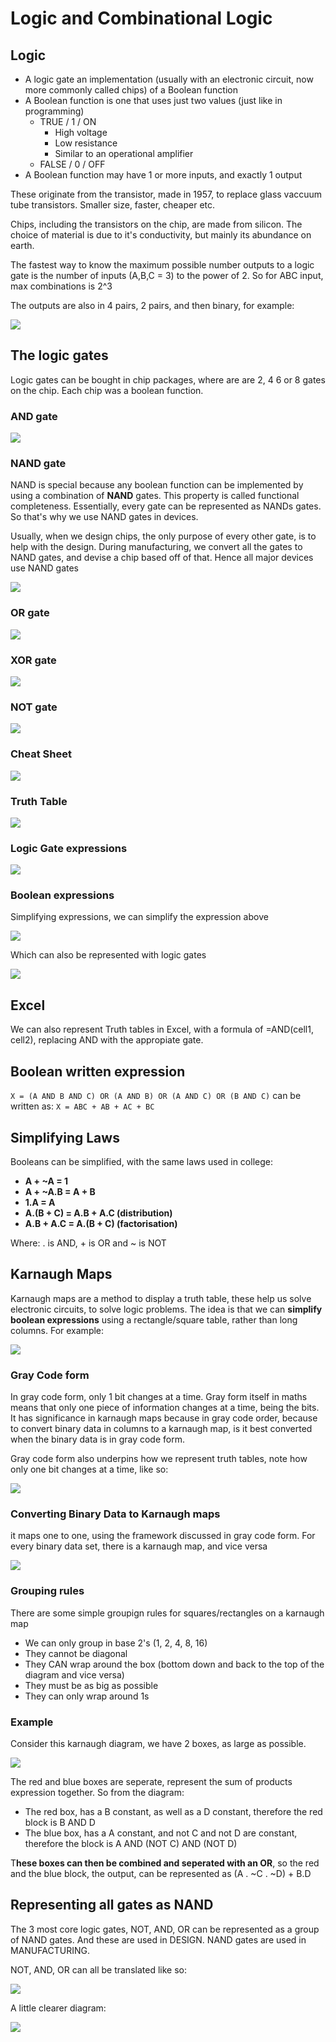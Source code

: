 # Logic and Combinational Logic

## Logic

* A logic gate an implementation \(usually with an electronic circuit, now more commonly called chips\) of a Boolean function
* A Boolean function is one that uses just two values \(just like in programming\)
  * TRUE / 1 / ON
    * High voltage
    * Low resistance
    * Similar to an operational amplifier
  * FALSE / 0 / OFF
* A Boolean function may have 1 or more inputs, and exactly 1 output

These originate from the transistor, made in 1957, to replace glass vaccuum tube transistors. Smaller size, faster, cheaper etc.

Chips, including the transistors on the chip, are made from silicon. The choice of material is due to it's conductivity, but mainly its abundance on earth.

The fastest way to know the maximum possible number outputs to a logic gate is the number of inputs \(A,B,C = 3\) to the power of 2. So for ABC input, max combinations is 2^3

The outputs are also in 4 pairs, 2 pairs, and then binary, for example:

![](../../../../../.gitbook/assets/image%20%28117%29.png)

## The logic gates

Logic gates can be bought in chip packages, where are are 2, 4 6 or 8 gates on the chip. Each chip was a boolean function.

### AND gate

![](../../../../../.gitbook/assets/image%20%28103%29.png)

### NAND gate

NAND is special because any boolean function can be implemented by using a combination of **NAND** gates. This property is called functional completeness. Essentially, every gate can be represented as NANDs gates. So that's why we use NAND gates in devices.

Usually, when we design chips, the only purpose of every other gate, is to help with the design. During manufacturing, we convert all the gates to NAND gates, and devise a chip based off of that. Hence all  major devices use NAND gates

![](../../../../../.gitbook/assets/image%20%28106%29.png)

### OR gate

![](../../../../../.gitbook/assets/image%20%28102%29.png)

### XOR gate

![](../../../../../.gitbook/assets/image%20%28109%29.png)

### NOT gate

![](../../../../../.gitbook/assets/image%20%28107%29.png)

### Cheat Sheet

![](../../../../../.gitbook/assets/image%20%28108%29.png)

### Truth Table

![](../../../../../.gitbook/assets/image%20%28112%29.png)

### Logic Gate expressions

![](../../../../../.gitbook/assets/image%20%28114%29.png)

### Boolean expressions

Simplifying expressions, we can simplify the expression above

![](../../../../../.gitbook/assets/image%20%28111%29.png)

Which can also be represented with logic gates

![](../../../../../.gitbook/assets/image%20%28110%29.png)

## Excel

We can also represent Truth tables in Excel, with a formula of =AND\(cell1, cell2\), replacing AND with the appropiate gate.

## Boolean written expression

`X = (A AND B AND C) OR (A AND B) OR (A AND C) OR (B AND C)` can be written as: `X = ABC + AB + AC + BC`

## Simplifying Laws

Booleans can be simplified, with the same laws used in college:

* **A + ~A = 1**
* **A + ~A.B = A + B**
* **1.A = A**
* **A.\(B + C\) = A.B + A.C \(distribution\)**
* **A.B + A.C = A.\(B + C\) \(factorisation\)**

Where: . is AND, + is OR and ~ is NOT 

## Karnaugh Maps

Karnaugh maps are a method to display a truth table, these help us solve electronic circuits, to solve logic problems. The idea is that we can **simplify boolean expressions** using a rectangle/square table, rather than long columns. For example:

![](../../../../../.gitbook/assets/image%20%28104%29.png)

### Gray Code form

In gray code form, only 1 bit changes at a time. Gray form itself in maths means that only one piece of information changes at a time, being the bits. It has significance in karnaugh maps because in gray code order, because to convert binary data in columns to a karnaugh map, is it best converted when the binary data is in gray code form.

Gray code form also underpins how we represent truth tables, note how only one bit changes at a time, like so:

![](../../../../../.gitbook/assets/image%20%28119%29.png)

### Converting Binary Data to Karnaugh maps

it maps one to one, using the framework discussed in gray code form. For every binary data set, there is a karnaugh map, and vice versa

![](../../../../../.gitbook/assets/image%20%28120%29.png)

### Grouping rules

There are some simple groupign rules for squares/rectangles on a karnaugh map

* We can only group in base 2's \(1, 2, 4, 8, 16\)
* They cannot be diagonal
* They CAN wrap around the box \(bottom down and back to the top of the diagram and vice versa\)
* They must be as big as possible
* They can only wrap around 1s

### Example

Consider this karnaugh diagram, we have 2 boxes, as large as possible.

![](../../../../../.gitbook/assets/image%20%28121%29.png)

The red and blue boxes are seperate, represent the sum of products expression together. So from the diagram:

* The red box, has a B constant, as well as a D constant, therefore the red block is B AND D
* The blue box, has a A constant, and not C and not D are constant, therefore the block is A AND \(NOT C\) AND \(NOT D\)

T**hese boxes can then be combined and seperated with an OR**, so the red and the blue block, the output, can be represented as \(A . ~C . ~D\) + B.D

## Representing all gates as NAND

The 3 most core logic gates, NOT, AND, OR can be represented as a group of NAND gates. And these are used in DESIGN. NAND gates are used in MANUFACTURING.

NOT, AND, OR can all be translated like so:

![](../../../../../.gitbook/assets/image%20%28122%29.png)

A little clearer diagram:

![](../../../../../.gitbook/assets/image%20%28113%29.png)

